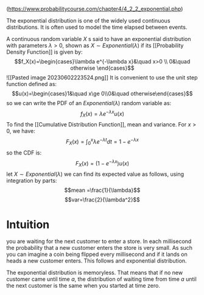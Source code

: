 (https://www.probabilitycourse.com/chapter4/4_2_2_exponential.php)

The exponential distribution is one of the widely used continuous distributions. It is often used to model the time elapsed between events.

A continuous random variable $X$ s said to have an exponential distribution with parameters $\lambda > 0$, shown as $X\sim Exponential(\lambda)$ if its [[Probability Density Function]] is given by: $$f_X(x)=\begin{cases}\lambda e^{-\lambda x}&\quad x>0 \\ 0&\quad otherwise \end{cases}$$![[Pasted image 20230602223524.png]]
It is convenient to use the unit step function defined as:
$$u(x)=\begin{cases}1&\quad x\ge 0\\0&\quad otherwise\end{cases}$$
so we can write the PDF of an $Exponential(\lambda)$ random variable as: $$f_X(x)=\lambda e^{-\lambda x}u(x)$$
To find the [[Cumulative Distribution Function]], mean and variance. For $x>0$, we have:$$F_X(x)=\int_{0}^{x}\lambda e^{-\lambda t} dt=1-e^{-\lambda x}$$
so the CDF is:
$$F_X(x)=\left(1-e^{-\lambda x}\right)u(x)$$
let $X\sim Exponential(\lambda)$ we can find its expected value as follows, using integration by parts:
$$mean =\frac{1}{\lambda}$$
$$var=\frac{2}{\lambda^2}$$
# Intuition
you are waiting for the next customer to enter a store. In each millisecond the probability that a new customer enters the store is very small. As such you can imagine a coin being flipped every millisecond and if it lands on heads a new customer enters. This follows and exponential distribution.

The exponential distribution is memoryless. That means that if no new customer came until time $a$, the distribution of waiting time from time $a$ until the next customer is the same when you started at time zero.